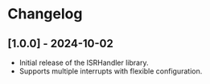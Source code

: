# Changelog

## [1.0.0] - 2024-10-02
- Initial release of the ISRHandler library.
- Supports multiple interrupts with flexible configuration.
